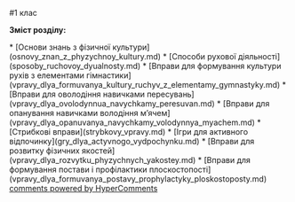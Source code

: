 <div id="hypercomments_widget" class="js-hypercomments-widget invisible"></div>

#1 клас

<p><b>Зміст розділу:</b></p>
  * [Основи знань з фізичної культури](osnovy_znan_z_phyzychnoy_kultury.md)
  * [Способи рухової діяльності](sposoby_ruchovoy_dyualnosty.md)
    * [Вправи для формування культури рухів з елементами гімнастики](vpravy_dlya_formuvanya_kultury_ruchyv_z_elementamy_gymnastyky.md)
    * [Вправи для оволодіння навичками пересувань](vpravy_dlya_ovolodynnua_navychkamy_peresuvan.md)
    * [Вправи для опанування навичками володіння м’ячем](vpravy_dlya_opanuvanya_navychkamy_volodynnya_myachem.md)
    * [Стрибкові вправи](strybkovy_vpravy.md)
    * [Ігри для активного відпочинку](gry_dlya_actyvnogo_vydpochynku.md)
    * [Вправи для розвитку фізичних якостей](vpravy_dlya_rozvytku_phyzychnych_yakostey.md)
    * [Вправи для формування постави і профілактики плоскостопості](vpravy_dlya_formuvanya_postavy_prophylactyky_ploskostoposty.md)


<div class="js-hypercomments-container">
<a href="http://hypercomments.com" class="hc-link" title="comments widget">comments powered by HyperComments</a>
</div>